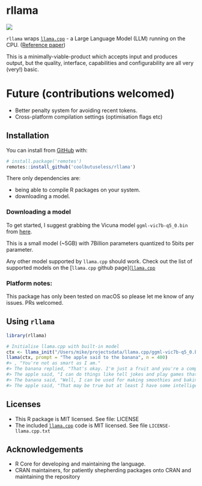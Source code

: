 
<!-- README.md is generated from README.Rmd. Please edit that file -->

# rllama

<!-- badges: start -->

![](https://img.shields.io/badge/cool-useless-green.svg)
<!-- badges: end -->

`rllama` wraps [`llama.cpp`](https://github.com/ggerganov/llama.cpp) - a
Large Language Model (LLM) running on the CPU. ([Reference
paper](https://arxiv.org/abs/2302.13971))

This is a minimally-viable-product which accepts input and produces
output, but the quality, interface, capabilities and configurability are
all very (very!) basic.

# Future (contributions welcomed)

- Better penalty system for avoiding recent tokens.
- Cross-platform compilation settings (optimisation flags etc)

## Installation

You can install from [GitHub](https://github.com/coolbutuseless/rllama)
with:

``` r
# install.package('remotes')
remotes::install_github('coolbutuseless/rllama')
```

There only dependencies are:

- being able to compile R packages on your system.
- downloading a model.

### Downloading a model

To get started, I suggest grabbing the Vicuna model
`ggml-vic7b-q5_0.bin` from
[here](https://huggingface.co/eachadea/ggml-vicuna-7b-1.1/tree/main).

This is a small model (\~5GB) with 7Billion parameters quantized to
5bits per parameter.

Any other model supported by `llama.cpp` should work. Check out the list
of supported models on the \[`llama.cpp` github
page\]([`llama.cpp`](https://github.com/ggerganov/llama.cpp)

### Platform notes:

This package has only been tested on macOS so please let me know of any
issues. PRs welcomed.

## Using `rllama`

``` r
library(rllama)

# Initialise llama.cpp with built-in model
ctx <- llama_init("/Users/mike/projectsdata/llama.cpp/ggml-vic7b-q5_0.bin")
llama(ctx, prompt = "The apple said to the banana", n = 400)
#> , "You're not as smart as I am."
#> The banana replied, "That's okay. I'm just a fruit and you're a computer program. What do you expect?"
#> The apple said, "I can do things like tell jokes and play games that you can't."
#> The banana said, "Well, I can be used for making smoothies and baking cakes."
#> The apple said, "That may be true but at least I have some intelligence."
```

## Licenses

- This R package is MIT licensed. See file: LICENSE
- The included [`llama.cpp`](https://github.com/ggerganov/whisper.cpp)
  code is MIT licensed. See file `LICENSE-llama.cpp.txt`

## Acknowledgements

- R Core for developing and maintaining the language.
- CRAN maintainers, for patiently shepherding packages onto CRAN and
  maintaining the repository
